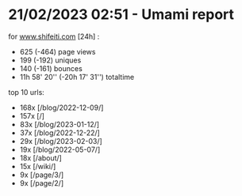 # 21/02/2023 02:51 - Umami report
for www.shifeiti.com [24h] :

 - 625 (-464) page views
 - 199 (-192) uniques
 - 140 (-161) bounces
 - 11h 58' 20'' (-20h 17' 31'') totaltime


top 10 urls:
 - 168x [/blog/2022-12-09/]
 - 157x [/]
 - 83x [/blog/2023-01-12/]
 - 37x [/blog/2022-12-22/]
 - 29x [/blog/2023-02-03/]
 - 19x [/blog/2022-05-07/]
 - 18x [/about/]
 - 15x [/wiki/]
 - 9x [/page/3/]
 - 9x [/page/2/]


